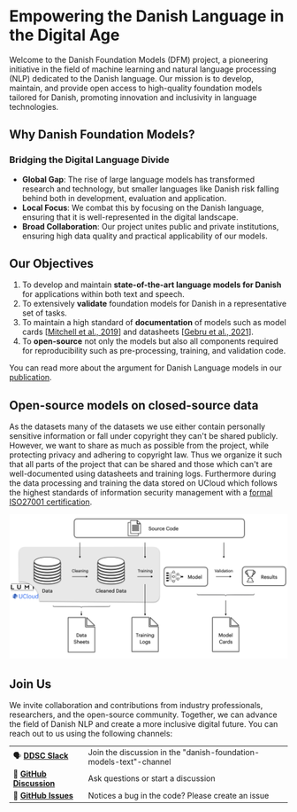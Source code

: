 # Empowering the Danish Language in the Digital Age

Welcome to the Danish Foundation Models (DFM) project, a pioneering initiative in the field of machine learning and natural language processing (NLP) dedicated to the Danish language. Our mission is to develop, maintain, and provide open access to high-quality foundation models tailored for Danish, promoting innovation and inclusivity in language technologies.

## Why Danish Foundation Models?

### Bridging the Digital Language Divide

- **Global Gap**: The rise of large language models has transformed research and technology, but smaller languages like Danish risk falling behind both in development, evaluation and application.
- **Local Focus**: We combat this by focusing on the Danish language, ensuring that it is well-represented in the digital landscape.
- **Broad Collaboration**: Our project unites public and private institutions, ensuring high data quality and practical applicability of our models.

## Our Objectives  

1. To develop and maintain **state-of-the-art language models for Danish** for applications within both text and speech.
2. To extensively **validate** foundation models for Danish in a representative set of tasks.
3. To maintain a high standard of **documentation** of models such as model cards \[[Mitchell et al., 2019](https://arxiv.org/abs/1810.03993)\] and datasheets \[[Gebru et al., 2021](https://cacm.acm.org/magazines/2021/12/256932-datasheets-for-datasets/abstract)\].
4. To **open-source** not only the models but also all components required for reproducibility such as pre-processing, training, and validation code.

You can read more about the argument for Danish Language models in our [publication](inreview).


##  Open-source models on closed-source data

As the datasets many of the datasets we use either contain personally sensitive information or fall under copyright they can't be shared publicly. However, we want to share as
much as possible from the project, while protecting privacy and adhering to copyright law. 
Thus we organize it such that all parts of the project that can be shared and those which
can't are well-documented using datasheets and training logs. Furthermore during the data processing and training the data stored on UCloud which follows the highest standards of information security management with a [formal ISO27001 certification](https://docs.cloud.sdu.dk/intro/security.html).

![](_static/structure.png)


## Join Us

We invite collaboration and contributions from industry professionals, researchers, and the open-source community. Together, we can advance the field of Danish NLP and create a more inclusive digital future. You can reach out to us using the following channels:


|                                                                                                                      |                                                                    |
| -------------------------------------------------------------------------------------------------------------------- | ------------------------------------------------------------------ |
| 🗣 [**DDSC Slack**](https://join.slack.com/t/danskdatascie-o8m9638/shared_invite/zt-1jh2dwmj4-D_mjywfXERvVP75n9O0ykg) | Join the discussion in the "danish-foundation-models-text"-channel |
| 💬 [**GitHub Discussion**](https://github.com/centre-for-humanities-computing/danish-foundation-models/discussions)   | Ask questions or start a discussion                                |
| 🚨 [**GitHub Issues**](https://github.com/centre-for-humanities-computing/danish-foundation-models/issues)            | Notices a bug in the code? Please create an issue                  |

